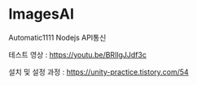 # ImagesAI
Automatic1111 Nodejs API통신
  
테스트 영상 : https://youtu.be/BRIlgJJdf3c

설치 및 설정 과정 : https://unity-practice.tistory.com/54
